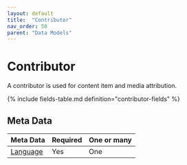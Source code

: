 ```yaml
---
layout: default
title:  "Contributor"
nav_order: 50
parent: "Data Models"
---
```


# Contributor

A contributor is used for content item and media attribution.

{% include fields-table.md definition="contributor-fields" %}

## Meta Data

| Meta Data                                         | Required | One or many |
|:--------------------------------------------------|:---------|:------------|
| [Language](content-language.md)                   | Yes      | One         |
